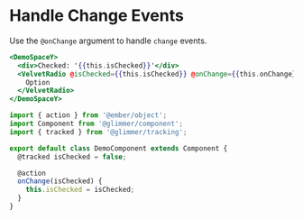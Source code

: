 # Handle Change Events

Use the `@onChange` argument to handle `change` events.

```hbs template
<DemoSpaceY>
  <div>Checked: '{{this.isChecked}}'</div>
  <VelvetRadio @isChecked={{this.isChecked}} @onChange={{this.onChange}}>
    Option
  </VelvetRadio>
</DemoSpaceY>
```

```js component
import { action } from '@ember/object';
import Component from '@glimmer/component';
import { tracked } from '@glimmer/tracking';

export default class DemoComponent extends Component {
  @tracked isChecked = false;

  @action
  onChange(isChecked) {
    this.isChecked = isChecked;
  }
}
```

